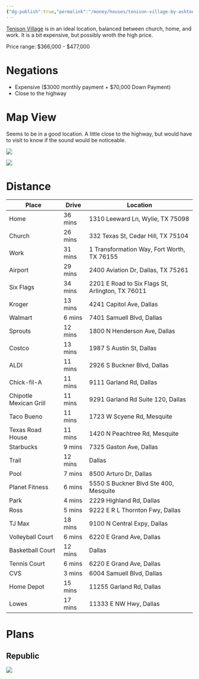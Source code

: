 ```yaml
---
{"dg-publish":true,"permalink":"/money/houses/tenison-village-by-ashton-woods/","tags":["homes2023","expensive"],"created":"Jun 14, 2023, 11:57 PM","updated":""}
---
```



[Tenison Village](https://www.ashtonwoods.com/dallas/tenison) is in an ideal location, balanced between church, home, and work. It is a bit expensive, but possibly wroth the high price.

Price range: $366,000 - $477,000

# Negations

- Expensive ($3000 monthly payment + $70,000 Down Payment)
- Close to the highway

# Map View

Seems to be in a good location. A little close to the highway, but would have to visit to know if the sound would be noticeable.

![](https://i.imgur.com/SJzAgpC.png)

![](https://i.imgur.com/gu47kar.png)


# Distance

| Place                  | Drive   | Location                                         |
|------------------------|---------|--------------------------------------------------|
| Home                   | 36 mins | 1310 Leeward Ln, Wylie, TX 75098                 |
| Church                 | 26 mins | 332 Texas St, Cedar Hill, TX 75104               |
| Work                   | 31 mins | 1 Transformation Way, Fort Worth, TX 76155       |
| Airport                | 29 mins | 2400 Aviation Dr, Dallas, TX 75261               |
| Six Flags              | 34 mins | 2201 E Road to Six Flags St, Arlington, TX 76011 |
| Kroger                 | 13 mins | 4241 Capitol Ave, Dallas                         |
| Walmart                | 6 mins  | 7401 Samuell Blvd, Dallas                        |
| Sprouts                | 12 mins | 1800 N Henderson Ave, Dallas                     |
| Costco                 | 13 mins | 1987 S Austin St, Dallas                         |
| ALDI                   | 11 mins | 2926 S Buckner Blvd, Dallas                      |
| Chick-fil-A            | 11 mins | 9111 Garland Rd, Dallas                          |
| Chipotle Mexican Grill | 11 mins | 9291 Garland Rd Suite 120, Dallas                |
| Taco Bueno             | 11 mins | 1723 W Scyene Rd, Mesquite                       |
| Texas Road House       | 11 mins | 1420 N Peachtree Rd, Mesquite                    |
| Starbucks              | 9 mins  | 7325 Gaston Ave, Dallas                          |
| Trail                  | 12 mins | Dallas                                           |
| Pool                   | 7 mins  | 8500 Arturo Dr, Dallas                           |
| Planet Fitness         | 6 mins  | 5550 S Buckner Blvd Ste 400, Mesquite            |
| Park                   | 4 mins  | 2229 Highland Rd, Dallas                         |
| Ross                   | 5 mins  | 9222 E R L Thornton Fwy, Dallas                  |
| TJ Max                 | 18 mins | 9100 N Central Expy, Dallas                      |
| Volleyball Court       | 6 mins  | 6220 E Grand Ave, Dallas                         |
| Basketball Court       | 12 mins | Dallas                                           |
| Tennis Court           | 6 mins  | 6220 E Grand Ave, Dallas                         |
| CVS                    | 3 mins  | 6004 Samuell Blvd, Dallas                        |
| Home Depot             | 15 mins | 11255 Garland Rd, Dallas                         |
| Lowes                  | 17 mins | 11333 E NW Hwy, Dallas                           |

# Plans

## Republic

![](https://marvel-b1-cdn.bc0a.com/f00000000167941/aw-web-production.s3.amazonaws.com/9z8j2x5snyu50t4nrgwhfmf2nm7z)